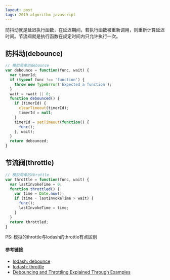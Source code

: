 ```yaml
---
layout: post
tags: 2019 algorithm javascript 
---
```

防抖动就是延迟执行函数，在延迟期间，若执行函数被重新调用，则重新计算延迟时间。节流阀就是执行函数在规定时间内只允许执行一次。  

## 防抖动(debounce)

```js
// 模拟简单的debounce
var debounce = function(func, wait) {
  var timerId;
  if (typeof func !== 'function') {
    throw new TypeError('Expected a function');
  }
  wait = +wait || 0;
  function debounced() {
    if (timerId) {
      clearTimeout(timerId);
      timerId = null;
    }
    timerId = setTimeout(function() {
      func();
    }, wait);
  }
  return debounced;
}
```

## 节流阀(throttle)

```js
// 模拟简单的throttle
var throttle = function(func, wait) {
  var lastInvokeTime = 0;
  function throttled() {
    var time = Date.now();
    if (time - lastInvokeTime > wait) {
      func();
      lastInvokeTime = time;
    }
  }
  return throttled;
}
```
PS: 模拟的throttle与lodash的throttle有点区别

#### 参考链接
- [lodash: debounce](https://github.com/lodash/lodash/blob/master/debounce.js)
- [lodash: throttle](https://github.com/lodash/lodash/blob/master/throttle.js)
- [Debouncing and Throttling Explained Through Examples](https://css-tricks.com/debouncing-throttling-explained-examples/)
